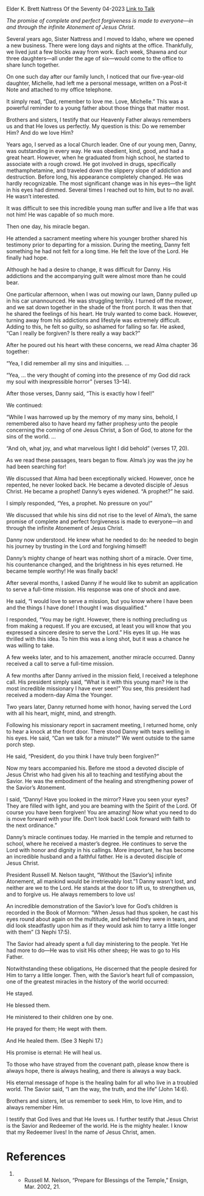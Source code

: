 Elder K. Brett Nattress
Of the Seventy
04-2023
[Link to Talk](https://www.churchofjesuschrist.org/study/general-conference/2023/04/33nattress?lang=eng)

_The promise of complete and perfect forgiveness is made to everyone—in and through the infinite Atonement of Jesus Christ._

Several years ago, Sister Nattress and I moved to Idaho, where we opened a new business. There were long days and nights at the office. Thankfully, we lived just a few blocks away from work. Each week, Shawna and our three daughters—all under the age of six—would come to the office to share lunch together.

On one such day after our family lunch, I noticed that our five-year-old daughter, Michelle, had left me a personal message, written on a Post-it Note and attached to my office telephone.

It simply read, “Dad, remember to love me. Love, Michelle.” This was a powerful reminder to a young father about those things that matter most.

Brothers and sisters, I testify that our Heavenly Father always remembers us and that He loves us perfectly. My question is this: Do we remember Him? And do we love Him?

Years ago, I served as a local Church leader. One of our young men, Danny, was outstanding in every way. He was obedient, kind, good, and had a great heart. However, when he graduated from high school, he started to associate with a rough crowd. He got involved in drugs, specifically methamphetamine, and traveled down the slippery slope of addiction and destruction. Before long, his appearance completely changed. He was hardly recognizable. The most significant change was in his eyes—the light in his eyes had dimmed. Several times I reached out to him, but to no avail. He wasn’t interested.

It was difficult to see this incredible young man suffer and live a life that was not him! He was capable of so much more.

Then one day, his miracle began.

He attended a sacrament meeting where his younger brother shared his testimony prior to departing for a mission. During the meeting, Danny felt something he had not felt for a long time. He felt the love of the Lord. He finally had hope.

Although he had a desire to change, it was difficult for Danny. His addictions and the accompanying guilt were almost more than he could bear.

One particular afternoon, when I was out mowing our lawn, Danny pulled up in his car unannounced. He was struggling terribly. I turned off the mower, and we sat down together in the shade of the front porch. It was then that he shared the feelings of his heart. He truly wanted to come back. However, turning away from his addictions and lifestyle was extremely difficult. Adding to this, he felt so guilty, so ashamed for falling so far. He asked, “Can I really be forgiven? Is there really a way back?”

After he poured out his heart with these concerns, we read Alma chapter 36 together:

“Yea, I did remember all my sins and iniquities. …

“Yea, … the very thought of coming into the presence of my God did rack my soul with inexpressible horror” (verses 13–14).

After those verses, Danny said, “This is exactly how I feel!”

We continued:

“While I was harrowed up by the memory of my many sins, behold, I remembered also to have heard my father prophesy unto the people concerning the coming of one Jesus Christ, a Son of God, to atone for the sins of the world. …

“And oh, what joy, and what marvelous light I did behold” (verses 17, 20).

As we read these passages, tears began to flow. Alma’s joy was the joy he had been searching for!

We discussed that Alma had been exceptionally wicked. However, once he repented, he never looked back. He became a devoted disciple of Jesus Christ. He became a prophet! Danny’s eyes widened. “A prophet?” he said.

I simply responded, “Yes, a prophet. No pressure on you!”

We discussed that while his sins did not rise to the level of Alma’s, the same promise of complete and perfect forgiveness is made to everyone—in and through the infinite Atonement of Jesus Christ.

Danny now understood. He knew what he needed to do: he needed to begin his journey by trusting in the Lord and forgiving himself!

Danny’s mighty change of heart was nothing short of a miracle. Over time, his countenance changed, and the brightness in his eyes returned. He became temple worthy! He was finally back!

After several months, I asked Danny if he would like to submit an application to serve a full-time mission. His response was one of shock and awe.

He said, “I would love to serve a mission, but you know where I have been and the things I have done! I thought I was disqualified.”

I responded, “You may be right. However, there is nothing precluding us from making a request. If you are excused, at least you will know that you expressed a sincere desire to serve the Lord.” His eyes lit up. He was thrilled with this idea. To him this was a long shot, but it was a chance he was willing to take.

A few weeks later, and to his amazement, another miracle occurred. Danny received a call to serve a full-time mission.

A few months after Danny arrived in the mission field, I received a telephone call. His president simply said, “What is it with this young man? He is the most incredible missionary I have ever seen!” You see, this president had received a modern-day Alma the Younger.

Two years later, Danny returned home with honor, having served the Lord with all his heart, might, mind, and strength.

Following his missionary report in sacrament meeting, I returned home, only to hear a knock at the front door. There stood Danny with tears welling in his eyes. He said, “Can we talk for a minute?” We went outside to the same porch step.

He said, “President, do you think I have truly been forgiven?”

Now my tears accompanied his. Before me stood a devoted disciple of Jesus Christ who had given his all to teaching and testifying about the Savior. He was the embodiment of the healing and strengthening power of the Savior’s Atonement.

I said, “Danny! Have you looked in the mirror? Have you seen your eyes? They are filled with light, and you are beaming with the Spirit of the Lord. Of course you have been forgiven! You are amazing! Now what you need to do is move forward with your life. Don’t look back! Look forward with faith to the next ordinance.”

Danny’s miracle continues today. He married in the temple and returned to school, where he received a master’s degree. He continues to serve the Lord with honor and dignity in his callings. More important, he has become an incredible husband and a faithful father. He is a devoted disciple of Jesus Christ.

President Russell M. Nelson taught, “Without the [Savior’s] infinite Atonement, all mankind would be irretrievably lost.”1 Danny wasn’t lost, and neither are we to the Lord. He stands at the door to lift us, to strengthen us, and to forgive us. He always remembers to love us!

An incredible demonstration of the Savior’s love for God’s children is recorded in the Book of Mormon: “When Jesus had thus spoken, he cast his eyes round about again on the multitude, and beheld they were in tears, and did look steadfastly upon him as if they would ask him to tarry a little longer with them” (3 Nephi 17:5).

The Savior had already spent a full day ministering to the people. Yet He had more to do—He was to visit His other sheep; He was to go to His Father.

Notwithstanding these obligations, He discerned that the people desired for Him to tarry a little longer. Then, with the Savior’s heart full of compassion, one of the greatest miracles in the history of the world occurred:

He stayed.

He blessed them.

He ministered to their children one by one.

He prayed for them; He wept with them.

And He healed them. (See 3 Nephi 17.)

His promise is eternal: He will heal us.

To those who have strayed from the covenant path, please know there is always hope, there is always healing, and there is always a way back.

His eternal message of hope is the healing balm for all who live in a troubled world. The Savior said, “I am the way, the truth, and the life” (John 14:6).

Brothers and sisters, let us remember to seek Him, to love Him, and to always remember Him.

I testify that God lives and that He loves us. I further testify that Jesus Christ is the Savior and Redeemer of the world. He is the mighty healer. I know that my Redeemer lives! In the name of Jesus Christ, amen.

# References
1. - Russell M. Nelson, “Prepare for Blessings of the Temple,” Ensign, Mar. 2002, 21.